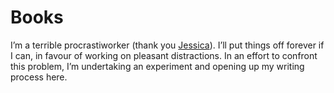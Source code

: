 Books
=====

I’m a terrible procrastiworker (thank you [Jessica](http://jessicahische.is)). I’ll put things off forever if I can, in favour of working on pleasant distractions. In an effort to confront this problem, I’m undertaking an experiment and opening up my writing process here.
